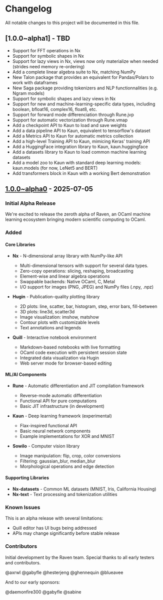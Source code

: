# Changelog

All notable changes to this project will be documented in this file.

## [1.0.0~alpha1] - TBD

- Support for FFT operations in Nx
- Support for symbolic shapes in Nx
- Support for lazy views in Nx, views now only materialize when needed (strides need memory re-ordering)
- Add a complete linear algebra suite to Nx, matching NumPy
- New Talon package that provides an equivalent for Pandas/Polars to work with dataframes
- New Saga package providing tokenizers and NLP functionnalities (e.g. Ngram models)
- Support for symbolic shapes and lazy views in Nx
- Support for new and machine-learning-specific data types, including boolean, bfloat16, complex16, float8, etc.
- Support for forward mode differenciation through Rune.jvp
- Support for automatic vectorization through Rune.vmap
- Add a checkpoint API to Kaun to load and save weights
- Add a data pipeline API to Kaun, equivalent to tensorflow's dataset
- Add a Metrics API to Kaun for automatic metrics collection
- Add a high-level Training API to Kaun, mimicing Keras' training API
- Add a HuggingFace integration library to Kaun, kaun.huggingface
- Add a datasets library to Kaun to load common machine learning datasets
- Add a model zoo to Kaun with standard deep learning models: kaun.models (for now, LeNet5 and BERT)
- Add transformers block in Kaun with a working Bert demonstration

## [1.0.0~alpha0] - 2025-07-05

### Initial Alpha Release

We're excited to release the zeroth alpha of Raven, an OCaml machine learning ecosystem bringing modern scientific computing to OCaml.

### Added

#### Core Libraries

- **Nx** - N-dimensional array library with NumPy-like API
  - Multi-dimensional tensors with support for several data types.
  - Zero-copy operations: slicing, reshaping, broadcasting
  - Element-wise and linear algebra operations
  - Swappable backends: Native OCaml, C, Metal
  - I/O support for images (PNG, JPEG) and NumPy files (.npy, .npz)

- **Hugin** - Publication-quality plotting library
  - 2D plots: line, scatter, bar, histogram, step, error bars, fill-between
  - 3D plots: line3d, scatter3d
  - Image visualization: imshow, matshow
  - Contour plots with customizable levels
  - Text annotations and legends

- **Quill** - Interactive notebook environment
  - Markdown-based notebooks with live formatting
  - OCaml code execution with persistent session state
  - Integrated data visualization via Hugin
  - Web server mode for browser-based editing

#### ML/AI Components

- **Rune** - Automatic differentiation and JIT compilation framework
  - Reverse-mode automatic differentiation
  - Functional API for pure computations
  - Basic JIT infrastructure (in development)

- **Kaun** - Deep learning framework (experimental)
  - Flax-inspired functional API
  - Basic neural network components
  - Example implementations for XOR and MNIST

- **Sowilo** - Computer vision library
  - Image manipulation: flip, crop, color conversions
  - Filtering: gaussian_blur, median_blur
  - Morphological operations and edge detection

#### Supporting Libraries

- **Nx-datasets** - Common ML datasets (MNIST, Iris, California Housing)
- **Nx-text** - Text processing and tokenization utilities

### Known Issues

This is an alpha release with several limitations:
- Quill editor has UI bugs being addressed
- APIs may change significantly before stable release

### Contributors

Initial development by the Raven team. Special thanks to all early testers and contributors.

@axrwl
@gabyfle
@hesterjeng
@ghennequin
@blueavee

And to our early sponsors:

@daemonfire300
@gabyfle
@sabine

[1.0.0~alpha0]: https://github.com/raven-ocaml/raven/releases/tag/v1.0.0~alpha0
